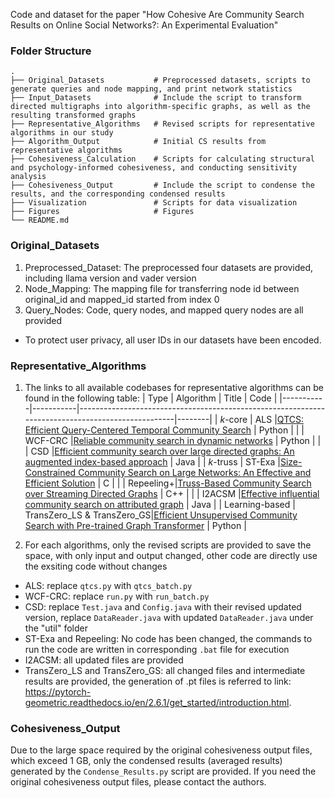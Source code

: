 Code and dataset for the paper "How Cohesive Are Community Search Results on Online Social Networks?: An Experimental Evaluation"

### Folder Structure
    .
    ├── Original_Datasets           # Preprocessed datasets, scripts to generate queries and node mapping, and print network statistics
    ├── Input_Datasets              # Include the script to transform directed multigraphs into algorithm-specific graphs, as well as the resulting transformed graphs
    ├── Representative_Algorithms   # Revised scripts for representative algorithms in our study
    ├── Algorithm_Output            # Initial CS results from representative algorithms
    ├── Cohesiveness_Calculation    # Scripts for calculating structural and psychology-informed cohesiveness, and conducting sensitivity analysis
    ├── Cohesiveness_Output         # Include the script to condense the results, and the corresponding condensed results
    ├── Visualization               # Scripts for data visualization
    ├── Figures                     # Figures
    └── README.md

### Original_Datasets
1. Preprocessed_Dataset: The preprocessed four datasets are provided, including llama version and vader version
2. Node_Mapping: The mapping file for transferring node id between original_id and mapped_id started from index 0 
3. Query_Nodes: Code, query nodes, and mapped query nodes are all provided

+ To protect user privacy, all user IDs in our datasets have been encoded.


### Representative_Algorithms
1. The links to all available codebases for representative algorithms can be found in the following table:
    | Type      | Algorithm | Title                                                                                            | Code   |
    |-----------|-----------|--------------------------------------------------------------------------------------------------|--------|
    | *k*-core  | ALS       |[QTCS: Efficient Query-Centered Temporal Community Search](https://github.com/longlonglin/QTCS)   | Python |
    |           | WCF-CRC   |[Reliable community search in dynamic networks](https://github.com/Cyril-Tang/CRC-query)          | Python |
    |           | CSD       |[Efficient community search over large directed graphs: An augmented index-based approach](https://github.com/wzr95/community-search) | Java   |
    | *k*-truss | ST-Exa    |[Size-Constrained Community Search on Large Networks: An Effective and Efficient Solution](https://github.com/harrycoder17/Size-constrained-Community-Search)    | C      |
    |           | Repeeling+|[Truss-Based Community Search over Streaming Directed Graphs](https://github.com/hkbudb/streaming-dtruss)        | C++    |
    |           | I2ACSM    |[Effective influential community search on attributed graph](https://github.com/Smj765/InfluentialAttributeCS)   | Java   |
    | Learning-based  | TransZero_LS & TransZero_GS|[Efficient Unsupervised Community Search with Pre-trained Graph Transformer](https://github.com/guaiyoui/TransZero)            | Python |

2. For each algorithms, only the revised scripts are provided to save the space, with only input and output changed, other code are directly use the exsiting code without changes
+ ALS: replace `qtcs.py` with `qtcs_batch.py`
+ WCF-CRC: replace `run.py` with `run_batch.py`
+ CSD: replace `Test.java` and `Config.java` with their revised updated version, replace `DataReader.java` with updated `DataReader.java` under the "util" folder
+ ST-Exa and Repeeling: No code has been changed, the commands to run the code are written in corresponding `.bat` file for execution  
+ I2ACSM: all updated files are provided
+ TransZero_LS and TransZero_GS: all changed files and intermediate results are provided, the generation of .pt files is referred to link: https://pytorch-geometric.readthedocs.io/en/2.6.1/get_started/introduction.html.


### Cohesiveness_Output
Due to the large space required by the original cohesiveness output files, which exceed 1 GB, only the condensed results (averaged results) generated by the `Condense_Results.py` script are provided. If you need the original cohesiveness output files, please contact the authors.